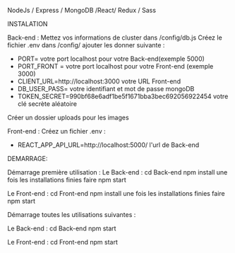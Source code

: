 
NodeJs / Express / MongoDB /React/ Redux / Sass

INSTALATION

Back-end :
Mettez vos informations de cluster dans /config/db.js
Créez le fichier .env dans /config/ ajouter les donner suivante :
- PORT= votre port localhost pour votre Back-end(exemple 5000)
- PORT_FRONT = votre port localhost pour votre Front-end (exemple 3000)
- CLIENT_URL=http://localhost:3000 votre URL Front-end
- DB_USER_PASS= votre identifiant et mot de passe mongoDB
- TOKEN_SECRET=990bf68e6adf1be5f1671bba3bec692056922454 votre clé secrète aléatoire

Créer un dossier uploads pour les images

Front-end :
Créez un fichier .env :
- REACT_APP_API_URL=http://localhost:5000/ l'url de Back-end

DEMARRAGE:

Démarrage première utilisation :
Le Back-end : 
cd Back-end
npm install 
une fois les installations finies faire npm start

Le Front-end : 
cd Front-end 
npm install 
une fois les installations finies faire npm start


Démarrage toutes les utilisations suivantes :

Le Back-end : 
cd Back-end 
npm start

Le Front-end : 
cd Front-end 
npm start

